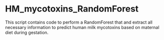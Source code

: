 # HM_mycotoxins_RandomForest
This script contains code to perform a RandomForest that and extract all necessary information to predict human milk mycotoxins based on maternal diet during gestation.
